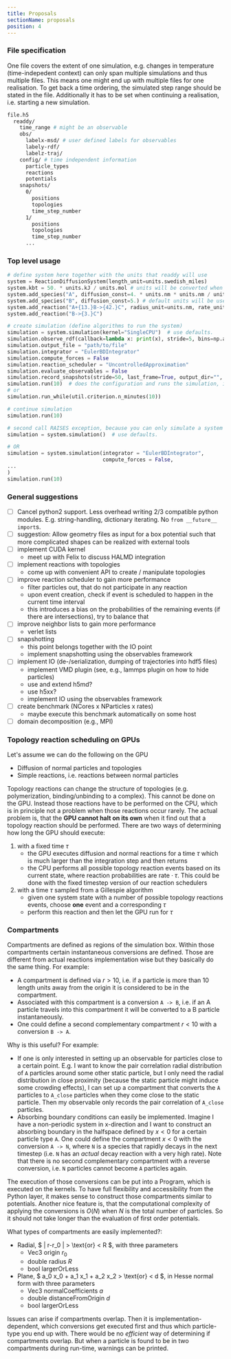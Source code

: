 ```yaml
---
title: Proposals
sectionName: proposals
position: 4
---
```


### File specification

One file covers the extent of one simulation, e.g. changes in temperature (time-indepedent context) 
can only span multiple simulations and thus multiple files. This means one might end up with multiple files for one realisation.
To get back a time ordering, the simulated step range should be stated in the file. 
Additionally it has to be set when continuing a realisation, i.e. starting a new simulation.

```bash
file.h5
  readdy/
    time_range # might be an observable
    obs/
      labelx-msd/ # user defined labels for observables
      labely-rdf/
      labelz-traj/
    config/ # time independent information
      particle_types
      reactions
      potentials
    snapshots/
      0/
        positions
        topologies
        time_step_number
      1/
        positions
        topologies
        time_step_number
      ...
```


### Top level usage

```python
# define system here together with the units that readdy will use
system = ReactionDiffusionSystem(length_unit=units.swedish_miles)
system.kbt = 50. * units.kJ / units.mol # units will be converted when scheme is configured, run()
system.add_species("A", diffusion_const=4. * units.nm * units.nm / units.ns)
system.add_species("B", diffusion_const=5.) # default units will be used
system.add_reaction("A+{13.}B->{42.}C", radius_unit=units.nm, rate_unit=1./units.ns)
system.add_reaction("B->{3.}C")

# create simulation (define algorithms to run the system)
simulation = system.simulation(kernel="SingleCPU")  # use defaults. 
simulation.observe_rdf(callback=lambda x: print(x), stride=5, bins=np.arange(0.,10.,1.)*units.nm, write_to_file=Ja,bitte)  # actually part of the system, but configured through the simulation object
simulation.output_file = "path/to/file"
simulation.integrator = "EulerBDIntegrator"
simulation.compute_forces = False
simulation.reaction_scheduler = "UncontrolledApproximation"
simulation.evaluate_observables = False
simulation.record_snapshots(stride=50, last_frame=True, output_dir="", overwrite=True)
simulation.run(10)  # does the configuration and runs the simulation, i.e. system and simulation are finalized here
# or
simulation.run_while(util.criterion.n_minutes(10))

# continue simulation
simulation.run(10)

# second call RAISES exception, because you can only simulate a system once.
simulation = system.simulation()  # use defaults. 

# OR
simulation = system.simulation(integrator = "EulerBDIntegrator",
                               compute_forces = False,
...
)
simulation.run(10)
```

### General suggestions

- [ ] Cancel python2 support. Less overhead writing 2/3 compatible python modules. E.g. string-handling, dictionary iterating. No `from __future__ import`s.
- [ ] suggestion: Allow geometry files as input for a box potential such that more complicated shapes can be realized with external tools
- [ ] implement CUDA kernel
    - meet up with Felix to discuss HALMD integration
- [ ] implement reactions with topologies
    - come up with convenient API to create / manipulate topologies
- [ ] improve reaction scheduler to gain more performance
    - filter particles out, that do not participate in any reaction
    - upon event creation, check if event is scheduled to happen in the current time interval
    - this introduces a bias on the probabilities of the remaining events (if there are intersections), try to balance that
- [ ] improve neighbor lists to gain more performance
    - verlet lists
- [ ] snapshotting
    - this point belongs together with the IO point
    - implement snapshotting using the observables framework
- [ ] implement IO (de-/serialization, dumping of trajectories into hdf5 files)
    - implement VMD plugin (see, e.g., lammps plugin on how to hide particles)
    - use and extend h5md?
    - use h5xx?
    - implement IO using the observables framework
- [ ] create benchmark (NCores x NParticles x rates)
    - maybe execute this benchmark automatically on some host
- [ ] domain decomposition (e.g., MPI)

### Topology reaction scheduling on GPUs

Let's assume we can do the following on the GPU
- Diffusion of normal particles and topologies
- Simple reactions, i.e. reactions between normal particles

Topology reactions can change the structure of topologies (e.g. polymerization, 
binding/unbinding to a complex). This cannot be done on the GPU. Instead those reactions
have to be performed on the CPU, which is in principle not a problem when those reactions
occur rarely. The actual problem is, that the __GPU cannot halt on its own__ when it find out that
a topology reaction should be performed. There are two ways of determining how long the GPU
should execute:
1. with a fixed time $\tau$
    - the GPU executes diffusion and normal reactions for a time $\tau$ which is much larger
    than the integration step and then returns
    - the CPU performs all possible topology reaction events based on its current state, 
    where reaction probabilities are $\mathrm{rate}\cdot \tau$. This could be done with the fixed timestep
    version of our reaction schedulers
2. with a time $\tau$ sampled from a Gillespie algorithm
    - given one system state with a number of possible topology reactions events, 
    choose __one__ event and a corresponding $\tau$
    - perform this reaction and then let the GPU run for $\tau$

### Compartments

Compartments are defined as regions of the simulation box. Within those compartments certain instantaneous
conversions are defined. Those are different from actual reactions implementation wise but they
basically do the same thing. For example:
- A compartment is defined via $r > 10$, i.e. if a particle is more than 10 length units away from the origin
it is considered to be in the compartment.
- Associated with this compartment is a conversion `A -> B`, i.e. if an A particle travels into this compartment
it will be converted to a B particle instantaneously.
- One could define a second complementary compartment $r < 10$ with a conversion `B -> A`.
 
Why is this useful? For example:
- If one is only interested in setting up an observable for particles close to a certain point. E.g. I want to
know the pair correlation radial distribution of `A` particles around some other static particle, but I only need the 
radial distribution in close proximity (because the static particle might induce some crowding effects), 
I can set up a compartment that converts the `A` particles to `A_close` particles when they come close to the 
static particle. Then my observable only records the pair correlation of `A_close` particles.
- Absorbing boundary conditions can easily be implemented. Imagine I have a non-periodic system in x-direction and
I want to construct an absorbing boundary in the halfspace defined by $x < 0$ for a certain particle type `A`. One could
define the compartment $x < 0$ with the conversion `A -> N`, where `N` is a species that rapidly decays 
in the next timestep (i.e. `N` has an _actual_ decay reaction with a very high rate). 
Note that there is no second complementary compartment with a reverse conversion, i.e. `N` particles cannot become
`A` particles again. 

The execution of those conversions can be put into a Program, which is executed on the kernels. To
have full flexibility and accessibility from the Python layer, it makes sense to construct those compartments
similar to potentials.
Another nice feature is, that the computational complexity of applying the conversions is $O(N)$ when $N$ is the
total number of particles. So it should not take longer than the evaluation of first order potentials.

What types of compartments are easily implemented?:

- Radial, $ \| r-r_0 \| > \text{or} < R $, with three parameters
    - Vec3 origin $r_0$
    - double radius $R$
    - bool largerOrLess
- Plane, $ a_0 x_0 + a_1 x_1 + a_2 x_2 > \text{or} < d $, in Hesse normal form with three parameters
    - Vec3 normalCoefficients $a$
    - double distanceFromOrigin $d$
    - bool largerOrLess

Issues can arise if compartments overlap. Then it is implementation-dependent, which conversions get executed first
and thus which particle-type you end up with. There would be no _efficient_ way of determining if compartments overlap.
But when a particle is found to be in two compartments during run-time, warnings can be printed.